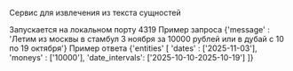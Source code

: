 Сервис для извлечения из текста сущностей

Запускается на локальном порту 4319
Пример запроса {'message' : 'Летим из москвы в стамбул 3 ноября за 10000 рублей или в дубай с 10 по 19 октября'}
Пример ответа {'entities' [
    'dates' : ['2025-11-03'],
    'moneys' : ['10000'],
    'date_intervals': ['2025-10-10-2025-10-19']
]}